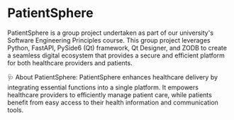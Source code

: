 # PatientSphere
PatientSphere is a group project undertaken as part of our university's Software Engineering Principles course. This group project leverages Python, FastAPI, PySide6 (Qt) framework, Qt Designer, and ZODB to create a seamless digital ecosystem that provides a secure and efficient platform for both healthcare providers and patients.

🩺 About PatientSphere: PatientSphere enhances healthcare delivery by integrating essential functions into a single platform. It empowers healthcare providers to efficiently manage patient care, while patients benefit from easy access to their health information and communication tools.

